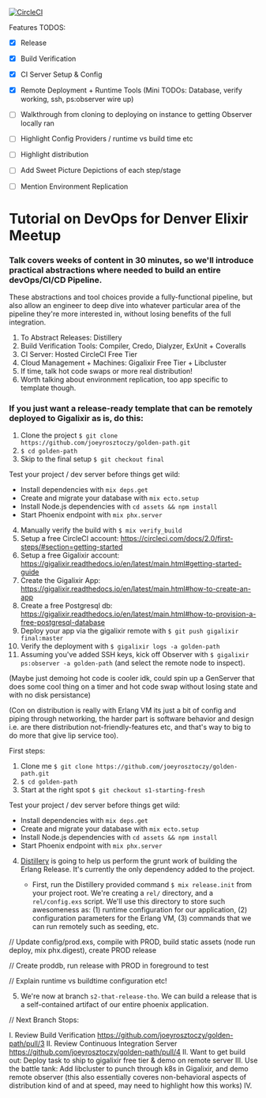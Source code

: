 [![CircleCI](https://circleci.com/gh/joeyrosztoczy/golden-path.svg?style=shield)](https://circleci.com/gh/joeyrosztoczy/golden-path)


Features TODOS:
- [X] Release
- [X] Build Verification
- [X] CI Server Setup & Config
- [X] Remote Deployment + Runtime Tools (Mini TODOs: Database, verify working, ssh, ps:observer wire up)
- [ ] Walkthrough from cloning to deploying on instance to getting Observer locally ran
- [ ] Highlight Config Providers / runtime vs build time etc
- [ ] Highlight distribution
- [ ] Add Sweet Picture Depictions of each step/stage
- [ ] Mention Environment Replication



# Tutorial on DevOps for Denver Elixir Meetup

### Talk covers weeks of content in 30 minutes, so we'll introduce practical abstractions where needed to build an entire devOps/CI/CD Pipeline.

These abstractions and tool choices provide a fully-functional pipeline, but also allow an engineer to deep dive into whatever particular area of the pipeline they're more interested in, without losing benefits of the full integration.

1. To Abstract Releases: Distillery
2. Build Verification Tools: Compiler, Credo, Dialyzer, ExUnit + Coveralls
3. CI Server: Hosted CircleCI Free Tier
4. Cloud Management + Machines: Gigalixir Free Tier + Libcluster
5. If time, talk hot code swaps or more real distribution!
6. Worth talking about environment replication, too app specific to template though.

### If you just want a release-ready template that can be remotely deployed to Gigalixir as is, do this:

1. Clone the project `$ git clone https://github.com/joeyrosztoczy/golden-path.git`
2. `$ cd golden-path`
3. Skip to the final setup `$ git checkout final`

Test your project / dev server before things get wild:

  * Install dependencies with `mix deps.get`
  * Create and migrate your database with `mix ecto.setup`
  * Install Node.js dependencies with `cd assets && npm install`
  * Start Phoenix endpoint with `mix phx.server`
  
4. Manually verify the build with ```$ mix verify_build```
5. Setup a free CircleCI account: https://circleci.com/docs/2.0/first-steps/#section=getting-started
6. Setup a free Gigalixir account: https://gigalixir.readthedocs.io/en/latest/main.html#getting-started-guide
7. Create the Gigalixir App: https://gigalixir.readthedocs.io/en/latest/main.html#how-to-create-an-app
8. Create a free Postgresql db: https://gigalixir.readthedocs.io/en/latest/main.html#how-to-provision-a-free-postgresql-database
9. Deploy your app via the gigalixir remote with ```$ git push gigalixir final:master```
10. Verify the deployment with ```$ gigalixir logs -a golden-path```
11. Assuming you've added SSH keys, kick off Observer with ```$ gigalixir ps:observer -a golden-path``` (and select the remote node to inspect).

(Maybe just demoing hot code is cooler idk, could spin up a GenServer that does some cool thing on a timer and hot code swap without losing state and with no disk persistance)

(Con on distribution is really with Erlang VM its just a bit of config and piping through networking, the harder part is software behavior and design i.e. are there distribution not-friendly-features etc, and that's way to big to do more that give lip service too).

First steps:

1. Clone me `$ git clone https://github.com/joeyrosztoczy/golden-path.git`
2. `$ cd golden-path`
3. Start at the right spot `$ git checkout s1-starting-fresh`

Test your project / dev server before things get wild:

  * Install dependencies with `mix deps.get`
  * Create and migrate your database with `mix ecto.setup`
  * Install Node.js dependencies with `cd assets && npm install`
  * Start Phoenix endpoint with `mix phx.server`
  
4. [Distillery](https://github.com/bitwalker/distillery) is going to help us perform the grunt work of building the Erlang Release. It's currently the only dependency added to the project.

     - First, run the Distillery provided command `$ mix release.init` from your project root. We're creating a `rel/` directory, and a `rel/config.exs` script. We'll use this directory to store such awesomeness as: (1) runtime configuration for our application, (2) configuration parameters for the Erlang VM, (3) commands that we can run remotely such as seeding, etc.

// Update config/prod.exs, compile with PROD, build static assets (node run deploy, mix phx.digest), create PROD release

// Create proddb, run release with PROD in foreground to test

// Explain runtime vs buildtime configuration etc!

5. We're now at branch `s2-that-release-tho`. We can build a release that is a self-contained artifact of our entire phoenix application.

// Next Branch Stops:

I. Review Build Verification
https://github.com/joeyrosztoczy/golden-path/pull/3
II. Review Continuous Integration Server
https://github.com/joeyrosztoczy/golden-path/pull/4
II. Want to get build out: Deploy task to ship to gigalixir free tier & demo on remote server
III. Use the battle tank: Add libcluster to punch through k8s in Gigalixir, and demo remote observer (this also essentially coveres non-behavioral aspects of distribution kind of and at speed, may need to highlight how this works)
IV.
